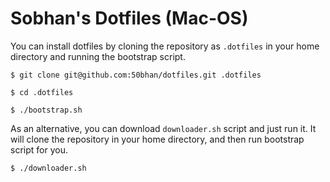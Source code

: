 # Sobhan's Dotfiles (Mac-OS)

You can install dotfiles by cloning the repository as `.dotfiles` in your home directory and running the bootstrap script.

```
$ git clone git@github.com:50bhan/dotfiles.git .dotfiles

$ cd .dotfiles

$ ./bootstrap.sh
```

As an alternative, you can download `downloader.sh` script and just run it. It will clone the repository in your home directory, and then run bootstrap script for you.

```
$ ./downloader.sh
```
